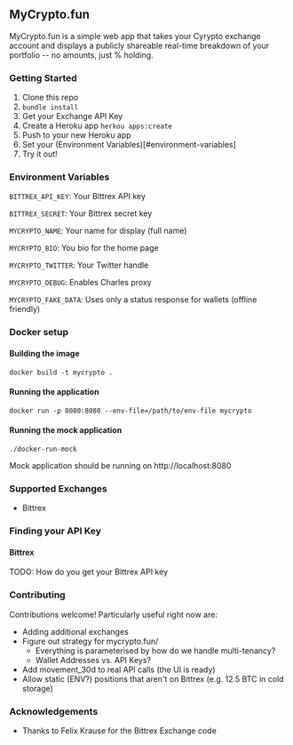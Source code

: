 ## MyCrypto.fun

MyCrypto.fun is a simple web app that takes your Cyrypto exchange account and displays a publicly shareable real-time breakdown of your portfolio -- no amounts, just % holding.

### Getting Started
1. Clone this repo
2. `bundle install`
3. Get your Exchange API Key
4. Create a Heroku app `herkou apps:create`
5. Push to your new Heroku app
6. Set your (Environment Variables)[#environment-variables]
7. Try it out!

### Environment Variables
`BITTREX_API_KEY`: Your Bittrex API key

`BITTREX_SECRET`: Your Bittrex secret key

`MYCRYPTO_NAME`: Your name for display (full name)

`MYCRYPTO_BIO`: You bio for the home page

`MYCRYPTO_TWITTER`: Your Twitter handle

`MYCRYPTO_DEBUG`: Enables Charles proxy

`MYCRYPTO_FAKE_DATA`: Uses only a status response for wallets (offline friendly)

### Docker setup

#### Building the image

```shell
docker build -t mycrypto .
```

#### Running the application

```shell
docker run -p 8080:8080 --env-file=/path/to/env-file mycrypto
```

#### Running the mock application

```shell
./docker-run-mock
```

Mock application should be running on http://localhost:8080

### Supported Exchanges
- Bittrex

### Finding your API Key

#### Bittrex
TODO: How do you get your Bittrex API key

### Contributing
Contributions welcome! Particularly useful right now are:

- Adding additional exchanges
- Figure out strategy for mycrypto.fun/
   - Everything is parameterised by how do we handle multi-tenancy?
   - Wallet Addresses vs. API Keys?
- Add movement_30d to real API calls (the UI is ready)
- Allow static (ENV?) positions that aren't on Bittrex (e.g. 12.5 BTC in cold storage)

### Acknowledgements
- Thanks to Felix Krause for the Bittrex Exchange code
